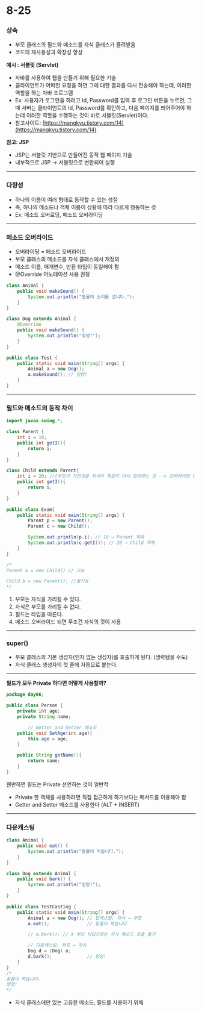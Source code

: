 # 8-25

### 상속

- 부모 클래스의  필드와 메소드를 자식 클래스가 물려받음
- 코드의 재사용성과 확장성 향상

**예시 : 서블릿 (Servlet)**

- 자바를 사용하여 웹을 만들기 위해 필요한 기술
- 클라이언트가 어떠한 요청을 하면 그에 대한 결과를 다시 전송해야 하는데, 이러한 역할을 하는 자바 프로그램
- Ex: 사용자가 로그인을 하려고 Id, Password를 입력 후 로그인 버튼을 누르면, 그때 서버는 클라이언트의 Id, Password를 확인하고, 다음 페이지를 띄어주어야 하는데 이러한 역할을 수행하는 것이 바로 서블릿(Servlet)이다.
- 참고사이트: [https://mangkyu.tistory.com/14](https://mangkyu.tistory.com/14)

**참고: JSP**

- JSP는 서블릿 기반으로 만들어진 동적 웹 페이지 기술
- 내부적으로 JSP → 서블릿으로 변환되어 실행

---

### 다향성

- 하나의 이름이 여러 형태로 동작할 수 있는 성질
- 즉, 하나의 메소드나 객체 이름이 상황에 따라 다르게 행동하는 것
- Ex: 메소드 오버로딩, 메소드 오버라이딩

---

### 메소드 오버라이드

- 오버라이딩 = 메소드 오버라이드
- 부모 클래스의 메소드를 자식 클래스에서 재정의
- 메소드 이름, 매개변수, 반환 타입이 동일해야 함
- @Override 어노테이션 사용 권장

```java
class Animal {
    public void makeSound() {
        System.out.println("동물이 소리를 냅니다.");
    }
}

class Dog extends Animal {
    @Override
    public void makeSound() {
        System.out.println("멍멍!");
    }
}

public class Test {
    public static void main(String[] args) {
        Animal a = new Dog();
        a.makeSound(); // 멍멍!
    }
}
```

---

### 필드와 메소드의 동작 차이

```java
import javax.swing.*;

class Parent {
    int i = 10;
    public int getI(){
        return i;
    }
}

class Child extends Parent{
    int i = 20; //(부모가 가진것을 자식이 똑같이 다시 정의하는 것 --> 오버라이딩 (오버라이딩은 메소드에서만 적용)
    public int getI(){
        return i;
    }
}

public class Exam{
    public static void main(String[] args) {
        Parent p = new Parent();
        Parent c = new Child();

        System.out.println(p.i); // 10 → Parent 객체
        System.out.println(c.getI()); // 20 → Child 객체
    }
}

/*
Parent a = new Child() // 가능

Child b = new Parent(); //불가능
*/
```

1. 부모는 자식을 가리킬 수 있다.
2. 자식은 부모를 가리킬 수 없다.
3. 필드는 타입을 따른다.
4. 메소드 오버라이드 되면 무조건 자식의 것이 사용

---

### super()

- 부모 클래스의 기본 생성자(인자 없는 생성자)를 호출하게 된다. (생략됐을 수도)
- 자식 클래스 생성자의 첫 줄에 자동으로 붙는다.

---

**필드가 모두 Private 하다면 어떻게 사용할까?**

```java
package day06;

public class Person {
    private int age;
    private String name;

		// Getter and Setter 메소드
    public void SetAge(int age){
        this.age = age;
    }

    public String getName(){
        return name;
    }
}
```

웬만하면 필드는 Private 선언하는 것이 일반적

- Private 한 객체를 사용하려면 직접 접근하게 하기보다는 메서드를 이용해야 함
- Getter and Setter 메소드를 사용한다 (ALT + INSERT)

---

### 다운캐스팅

```java
class Animal {
    public void eat() {
        System.out.println("동물이 먹습니다.");
    }
}

class Dog extends Animal {
    public void bark() {
        System.out.println("멍멍!");
    }
}

public class TestCasting {
    public static void main(String[] args) {
        Animal a = new Dog(); // 업캐스팅: 자식 → 부모
        a.eat();              // 동물이 먹습니다.

        // a.bark(); // X 부모 타입으로는 자식 메소드 호출 불가

        // 다운캐스팅: 부모 → 자식
        Dog d = (Dog) a;
        d.bark();             // 멍멍!
    }
}
/*
동물이 먹습니다.
멍멍!
*/
```

- 자식 클래스에만 있는 고유한 메소드, 필드를 사용하기 위해